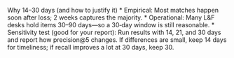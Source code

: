 Why 14–30 days (and how to justify it)
    * Empirical: Most matches happen soon after loss; 2 weeks captures the majority.
    * Operational: Many L&F desks hold items 30–90 days—so a 30‑day window is still reasonable.
    * Sensitivity test (good for your report): Run results with 14, 21, and 30 days and report how precision@5 changes. If differences are small, keep 14 days for timeliness; if recall improves a lot at 30 days, keep 30.